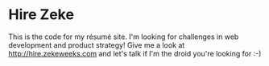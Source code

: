 Hire Zeke
=========

This is the code for my résumé site. I'm looking for challenges in web development and
product strategy! Give me a look at http://hire.zekeweeks.com and let's talk if I'm
the droid you're looking for :-)